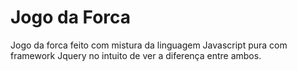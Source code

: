 # Jogo da Forca
 Jogo da forca feito com mistura da linguagem Javascript pura com framework Jquery no intuito de ver a diferença entre ambos.
